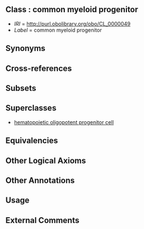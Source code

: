 
## Class : common myeloid progenitor

 * *IRI* = http://purl.obolibrary.org/obo/CL_0000049
 * *Label* = common myeloid progenitor

## Synonyms


## Cross-references


## Subsets


## Superclasses

 * [hematopoietic oligopotent progenitor cell](../../CL/32/CL_0002032.md)

## Equivalencies


## Other Logical Axioms


## Other Annotations


## Usage


## External Comments

